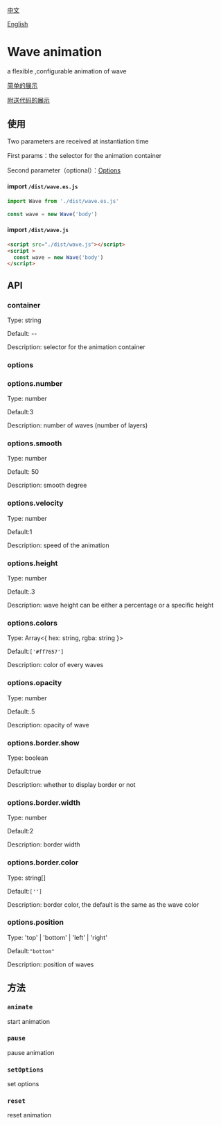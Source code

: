 <a href="https://github.com/QiShaoXuan/wavejs/blob/master/README.md">中文</a>

<a href="https://github.com/QiShaoXuan/wavejs/blob/master/README_en.md">English</a>

# Wave animation

a flexible ,configurable animation of wave

<a href="https://qishaoxuan.github.io/wavejs/">简单的展示</a>

<a href="https://qishaoxuan.github.io/css_tricks/notCSS/wave.html">附送代码的展示</a>

## 使用

Two parameters are received at instantiation time

First params：the selector for the animation container

Second parameter（optional）：[Options](#Options)

#### import `/dist/wave.es.js`
```js
import Wave from './dist/wave.es.js'
  
const wave = new Wave('body')
```
#### import `/dist/wave.js`
```html
<script src="./dist/wave.js"></script>
<script >
  const wave = new Wave('body')
</script>
```

## API

### container
Type: string

Default: --

Description: selector for the animation container

### options
### options.number 
Type: number

Default:3

Description: number of waves (number of layers)
### options.smooth 
Type: number

Default: 50

Description: smooth degree

### options.velocity  
Type: number

Default:1

Description: speed of the animation
### options.height 
Type: number

Default:.3

Description: wave height can be either a percentage or a specific height
### options.colors
Type: Array<{ hex: string, rgba: string }> 

Default:`['#ff7657']`

Description: color of every waves
### options.opacity 
Type: number 

Default:.5

Description: opacity of wave
### options.border.show
Type: boolean

Default:true

Description: whether to display border or not
### options.border.width
Type: number

Default:2

Description: border width
### options.border.color
Type: string[] 

Default:`['']`

Description: border color, the default is the same as the wave color
### options.position
Type: 'top' | 'bottom' | 'left' | 'right' 

Default:`"bottom"`

Description: position of waves

## 方法

### `animate`
start animation
### `pause`
pause animation
### `setOptions`
set options
### `reset`
reset animation


